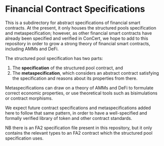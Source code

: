 # Financial Contract Specifications

This is a subdirectory for abstract specifications of financial smart contracts.
At the present, it only houses the structured pools specification and metaspecification; however, as other financial smart contracts have already been specified and verified in ConCert, we hope to add to this repository in order to grow a strong theory of financial smart contracts, including AMMs and DeFi.

The structured pool specification has two parts:
1. The **specification** of the structured pool contract, and 
1. The **metaspecification**, which considers an abstract contract satisfying the specification and reasons about its properties from there.

Metaspecifications can draw on a theory of AMMs and DeFi to formulate correct economic properties, or use theoretical tools such as bisimulations or contract morphisms.

We expect future contract specifications and metaspecifications added here to follow that same pattern, in order to have a well-specified and formally verified library of token and other contract standards.

NB there is an FA2 specification file present in this repository, but it only contains the relevant types to an FA2 contract which the structured pool specification uses.
